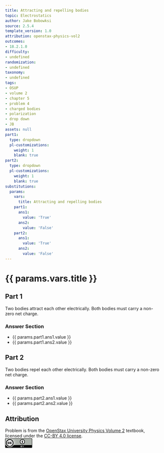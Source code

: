 ```yaml
---
title: Attracting and repelling bodies
topic: Electrostatics
author: Jake Bobowksi
source: 2.5.4
template_version: 1.0
attribution: openstax-physics-vol2
outcomes:
- 18.2.1.0
difficulty:
- undefined
randomization:
- undefined
taxonomy:
- undefined
tags:
- OSUP
- volume 2
- chapter 5
- problem 4
- charged bodies
- polarization
- drop down
- JB
assets: null
part1:
  type: dropdown
  pl-customizations:
    weight: 1
    blank: true
part2:
  type: dropdown
  pl-customizations:
    weight: 1
    blank: true
substitutions:
  params:
    vars:
      title: Attracting and repelling bodies
    part1:
      ans1:
        value: 'True'
      ans2:
        value: 'False'
    part2:
      ans1:
        value: 'True'
      ans2:
        value: 'False'
---
```

# {{ params.vars.title }}

## Part 1

Two bodies attract each other electrically.
Both bodies must carry a non-zero net charge.

### Answer Section

- {{ params.part1.ans1.value }}
- {{ params.part1.ans2.value }}

## Part 2

Two bodies repel each other electrically.
Both bodies must carry a non-zero net charge.

### Answer Section

- {{ params.part2.ans1.value }}
- {{ params.part2.ans2.value }}

## Attribution

Problem is from the [OpenStax University Physics Volume 2](https://openstax.org/details/books/university-physics-volume-2) textbook, licensed under the [CC-BY 4.0 license](https://creativecommons.org/licenses/by/4.0/).<br>![Image representing the Creative Commons 4.0 BY license.](https://raw.githubusercontent.com/firasm/bits/master/by.png)